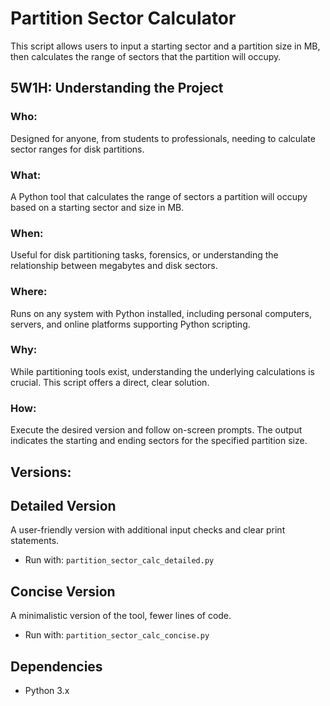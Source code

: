 # Partition Sector Calculator

This script allows users to input a starting sector and a partition size in MB, then calculates the range of sectors that the partition will occupy.

## 5W1H: Understanding the Project

### Who:
Designed for anyone, from students to professionals, needing to calculate sector ranges for disk partitions.

### What:
A Python tool that calculates the range of sectors a partition will occupy based on a starting sector and size in MB.

### When:
Useful for disk partitioning tasks, forensics, or understanding the relationship between megabytes and disk sectors.

### Where:
Runs on any system with Python installed, including personal computers, servers, and online platforms supporting Python scripting.

### Why:
While partitioning tools exist, understanding the underlying calculations is crucial. This script offers a direct, clear solution.

### How:
Execute the desired version and follow on-screen prompts. The output indicates the starting and ending sectors for the specified partition size.

## Versions:
## Detailed Version
A user-friendly version with additional input checks and clear print statements.
- Run with: `partition_sector_calc_detailed.py`

## Concise Version
A minimalistic version of the tool, fewer lines of code.
- Run with: `partition_sector_calc_concise.py`

## Dependencies
- Python 3.x
